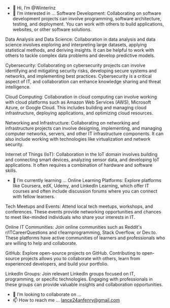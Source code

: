 - 👋 Hi, I’m @Winterlnz 
- 👀 I’m interested in ... Software Development: Collaborating on software development projects can involve programming, software architecture, testing, and deployment. You can work with others to build applications, websites, or other software solutions.

Data Analysis and Data Science: Collaboration in data analysis and data science involves exploring and interpreting large datasets, applying statistical methods, and deriving insights. It can be helpful to work with others to tackle complex data problems and develop predictive models.

Cybersecurity: Collaborating on cybersecurity projects can involve identifying and mitigating security risks, developing secure systems and networks, and implementing best practices. Cybersecurity is a critical aspect of IT, and collaboration can enhance knowledge sharing and threat intelligence.

Cloud Computing: Collaboration in cloud computing can involve working with cloud platforms such as Amazon Web Services (AWS), Microsoft Azure, or Google Cloud. This includes building and managing cloud infrastructure, deploying applications, and optimizing cloud resources.

Networking and Infrastructure: Collaborating on networking and infrastructure projects can involve designing, implementing, and managing computer networks, servers, and other IT infrastructure components. It can also include working with technologies like virtualization and network security.

Internet of Things (IoT): Collaboration in the IoT domain involves building and connecting smart devices, analyzing sensor data, and developing IoT applications. It often requires a combination of hardware and software skills.
- 🌱 I’m currently learning ... Online Learning Platforms: Explore platforms like Coursera, edX, Udemy, and LinkedIn Learning, which offer IT courses and often include discussion forums where you can connect with fellow learners.

Tech Meetups and Events: Attend local tech meetups, workshops, and conferences. These events provide networking opportunities and chances to meet like-minded individuals who share your interests in IT.

Online IT Communities: Join online communities such as Reddit's r/ITCareerQuestions and r/learnprogramming, Stack Overflow, or Dev.to. These platforms have active communities of learners and professionals who are willing to help and collaborate.

GitHub: Explore open-source projects on GitHub. Contributing to open-source projects allows you to collaborate with others, learn from experienced developers, and build your portfolio.

LinkedIn Groups: Join relevant LinkedIn groups focused on IT, programming, or specific technologies. Engaging with professionals in these groups can provide valuable insights and collaboration opportunities.
- 💞️ I’m looking to collaborate on ...
- 📫 How to reach me ... lance24anfenry@gmail.com
  

<!---
Winterlnz/Winterlnz is a ✨ special ✨ repository because its `README.md` (this file) appears on your GitHub profile.
You can click the Preview link to take a look at your changes.
--->
